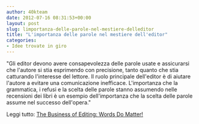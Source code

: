 ```yaml
---
author: 40kteam
date: 2012-07-16 08:31:53+00:00
layout: post
slug: limportanza-delle-parole-nel-mestiere-delleditor
title: "L'importanza delle parole nel mestiere dell'editor"
categories:
- Idee trovate in giro
---
```


"Gli editor devono avere consapevolezza delle parole usate e assicurarsi che l'autore si stia esprimendo con precisione, tanto quanto che stia catturando l'interesse del lettore. Il ruolo principale dell'editor è di aiutare l'autore a evitare una comunicazione inefficace. L'importanza che la grammatica, i refusi e la scelta delle parole stanno assumendo nelle recensioni dei libri è un esempio dell'importanza che la scelta delle parole assume nel successo dell'opera."

Leggi tutto: [The Business of Editing: Words Do Matter!](http://americaneditor.wordpress.com/2012/07/16/the-business-of-editing-words-do-matter/)

